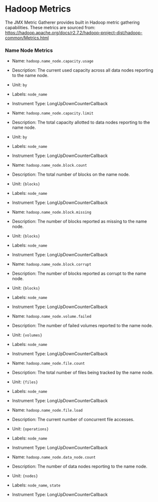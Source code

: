 # Hadoop Metrics

The JMX Metric Gatherer provides built in Hadoop metric gathering capabilities.
These metrics are sourced from: https://hadoop.apache.org/docs/r2.7.2/hadoop-project-dist/hadoop-common/Metrics.html

### Name Node Metrics
* Name: `hadoop.name_node.capacity.usage`
* Description: The current used capacity across all data nodes reporting to the name node.
* Unit: `by`
* Labels: `node_name`
* Instrument Type: LongUpDownCounterCallback

* Name: `hadoop.name_node.capacity.limit`
* Description: The total capacity allotted to data nodes reporting to the name node.
* Unit: `by`
* Labels: `node_name`
* Instrument Type: LongUpDownCounterCallback

* Name: `hadoop.name_node.block.count`
* Description: The total number of blocks on the name node.
* Unit: `{blocks}`
* Labels: `node_name`
* Instrument Type: LongUpDownCounterCallback

* Name: `hadoop.name_node.block.missing`
* Description: The number of blocks reported as missing to the name node.
* Unit: `{blocks}`
* Labels: `node_name`
* Instrument Type: LongUpDownCounterCallback

* Name: `hadoop.name_node.block.corrupt`
* Description: The number of blocks reported as corrupt to the name node.
* Unit: `{blocks}`
* Labels: `node_name`
* Instrument Type: LongUpDownCounterCallback

* Name: `hadoop.name_node.volume.failed`
* Description: The number of failed volumes reported to the name node.
* Unit: `{volumes}`
* Labels: `node_name`
* Instrument Type: LongUpDownCounterCallback

* Name: `hadoop.name_node.file.count`
* Description: The total number of files being tracked by the name node.
* Unit: `{files}`
* Labels: `node_name`
* Instrument Type: LongUpDownCounterCallback

* Name: `hadoop.name_node.file.load`
* Description: The current number of concurrent file accesses.
* Unit: `{operations}`
* Labels: `node_name`
* Instrument Type: LongUpDownCounterCallback

* Name: `hadoop.name_node.data_node.count`
* Description: The number of data nodes reporting to the name node.
* Unit: `{nodes}`
* Labels: `node_name`, `state`
* Instrument Type: LongUpDownCounterCallback
